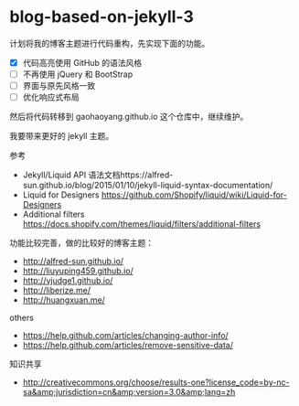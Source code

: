 # blog-based-on-jekyll-3

计划将我的博客主题进行代码重构，先实现下面的功能。

* [x] 代码高亮使用 GitHub 的语法风格
* [ ] 不再使用 jQuery 和 BootStrap
* [ ] 界面与原先风格一致
* [ ] 优化响应式布局

然后将代码转移到 gaohaoyang.github.io 这个仓库中，继续维护。

我要带来更好的 jekyll 主题。

参考

* Jekyll/Liquid API 语法文档https://alfred-sun.github.io/blog/2015/01/10/jekyll-liquid-syntax-documentation/
* Liquid for Designers https://github.com/Shopify/liquid/wiki/Liquid-for-Designers
* Additional filters https://docs.shopify.com/themes/liquid/filters/additional-filters

功能比较完善，做的比较好的博客主题：

* http://alfred-sun.github.io/
* http://liuyuping459.github.io/
* http://vjudge1.github.io/
* http://liberize.me/
* http://huangxuan.me/

others

* https://help.github.com/articles/changing-author-info/
* https://help.github.com/articles/remove-sensitive-data/

知识共享

* http://creativecommons.org/choose/results-one?license_code=by-nc-sa&amp;jurisdiction=cn&amp;version=3.0&amp;lang=zh
